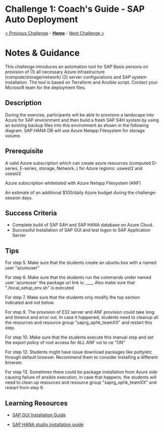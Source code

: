 # Challenge 1: Coach's Guide - SAP Auto Deployment

[< Previous Challenge](./00-prereqs.md) - **[Home](README.md)** - [Next Challenge >](./02-Azure-Monitor.md)

# Notes & Guidance

This challenge introduces an automation tool for SAP Basis persons on provision of (1) all necessary Azure infrastructure (compute/storage/network) (2) server configurations and SAP system installation. The tool is based on Terraform and Ansible script. Contact your Microsoft team for the deployment files.

## Description

During the exercise, participants will be able to provision a landscape into Azure for SAP environment and then build a fresh SAP S4H system by using an existing backup files into this environment as shown in the following diagram. SAP HANA DB will use Azure Netapp Filesystem for storage volume. 

## Prerequisite

A valid Azure subscription which can create azure resources (computed D-series, E-series, storage, Network..) for Azure regions: uswest2 and useast2

Azure subscription whitelisted with Azure Netapp Filesystem (ANF)

An estimate of an additional $100/daily Azure budget during the challenge-session days.
 
## Success Criteria
- Complete build of SAP S4H and SAP HANA database on Azure Cloud.
- Successful Installation of SAP GUI and test logon to SAP Application Server

## Tips
 
For step 5. Make sure that the students create an ubuntu box with a named user "azureuser"

For step 6. Make sure that the students run the commands under named user 'azureuser'
	the package url link is: ____
Also make sure that "./local_setup_env.sh" is executed

For step 7. Make sure that the students only modify the top section indicated and not below.

For step 9. The provision of E32 server and ANF provision could take long and timeout and error out. In case it happened, students need to cleanup all the resources and resource group "saprg_ophk_teamXX" and restart this step.

For step 10. Make sure that the students execute this manual step and set the export policy of root access for ALL ANF vol to ne "ON"

For step 12. Students might have issue download packages like putty/etc through default browser. Recommend them to consider installing a different browser.

For step 13. Sometimes there could be package installation from Azure side causing failure of ansible execution, in case that happens, the students will need to clean up resources and resource group "saprg_ophk_teamXX" and restart from step 9.

## Learning Resources

- [SAP GUI Installation Guide](https://help.sap.com/viewer/1ebe3120fd734f67afc57b979c3e2d46/760.05/en-US)

- [SAP HANA studio installation guide](https://help.sap.com/viewer/a2a49126a5c546a9864aae22c05c3d0e/2.0.01/en-US)
